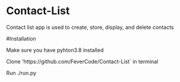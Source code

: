 # Contact-List
Contact list app is used to create, store, display, and delete contacts

#Installation
<p>Make sure you have pyhton3.8 installed</p>
<p>Clone 'https://github.com/FeverCode/Contact-List` in terminal
<p>Run ./run.py</p> 
